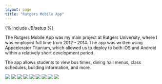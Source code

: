 ```yaml
---
layout: page
title: "Rutgers Mobile App"
---
```

{% include JB/setup %}

The Rutgers Mobile App was my main project at Rutgers University, where I was
employed full time from 2012 - 2014. The app was written using Appcelerator
Titanium, which allowed us to deploy to both iOS and Android within a
relatively short development period.

The app allows students to view bus times, dining hall menus, class schedules, 
building information, and more.

<div id="mobileshots">
<img src="mobile/r1.png" />
<img src="mobile/r2.png" />
<img src="mobile/r3.png" />
<img src="mobile/r4.png" />
<img src="mobile/r5.png" />
<img src="mobile/r6.png" />
<img src="mobile/r7.png" />
<img src="mobile/r8.png" />
<img src="mobile/r9.png" />
</div>
